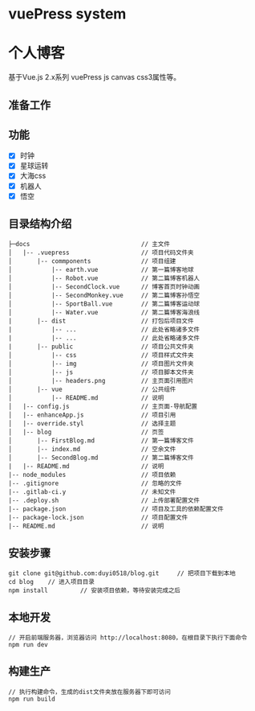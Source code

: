 # vuePress system #
# 个人博客 #
基于Vue.js 2.x系列 vuePress js canvas css3属性等。

## 准备工作 ##

## 功能 ##
- [x] 时钟
- [x] 星球运转
- [x] 大海css
- [x] 机器人
- [x] 悟空

## 目录结构介绍 ##


    ├─docs                               // 主文件
	│   |-- .vuepress                    // 项目代码文件夹
	│		|-- commponents              // 项目组建
    │           |-- earth.vue            // 第一篇博客地球
    │           |-- Robot.vue            // 第二篇博客机器人
    │           |-- SecondClock.vue      // 博客首页时钟动画
    │           |-- SecondMonkey.vue     // 第二篇博客孙悟空
    │           |-- SportBall.vue        // 第二篇博客运动球
    │           |-- Water.vue            // 第二篇博客海浪线
	|       |-- dist                     // 打包后项目文件
	|           |-- ...          	     // 此处省略诸多文件
	|           |-- ...          	     // 此处省略诸多文件
	|		|-- public                   // 项目公共文件夹
	│           |-- css                  // 项目样式文件夹
	│           |-- img                  // 项目图片文件夹
	│           |-- js                   // 项目脚本文件夹
	│           |-- headers.png          // 主页面引用图片
	│       |-- vue                      // 公共组件
	│           |-- README.md            // 说明
	│   |-- config.js                    // 主页面-导航配置
	│   |-- enhanceApp.js                // 项目引用
	│   |-- override.styl                // 选择主题
    │   |-- blog                         // 页签
    │       |-- FirstBlog.md             // 第一篇博客文件
    │       |-- index.md                 // 空余文件
    │       |-- SecondBlog.md            // 第二篇博客文件
	|   |-- README.md                    // 说明
	|-- node_modules                     // 项目依赖
	|-- .gitignore                       // 忽略的文件
	|-- .gitlab-ci.y                     // 未知文件
	|-- .deploy.sh                       // 上传部署配置文件
	|-- package.json                     // 项目及工具的依赖配置文件
	|-- package-lock.json                // 项目配置文件
	|-- README.md                        // 说明


## 安装步骤 ##

	git clone git@github.com:duyi0518/blog.git     // 把项目下载到本地
	cd blog    // 进入项目目录
	npm install         // 安装项目依赖，等待安装完成之后

## 本地开发 ##

	// 开启前端服务器，浏览器访问 http://localhost:8080，在根目录下执行下面命令
	npm run dev

## 构建生产 ##

	// 执行构建命令，生成的dist文件夹放在服务器下即可访问
	npm run build
